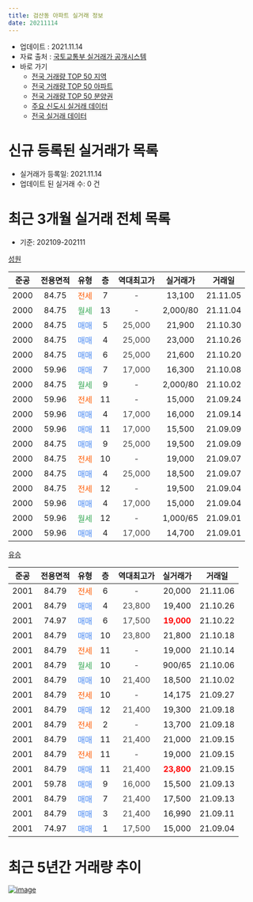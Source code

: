 ```yaml
---
title: 검산동 아파트 실거래 정보
date: 20211114
---
```


* 업데이트 : 2021.11.14
* 자료 출처 : [국토교통부 실거래가 공개시스템](http://rt.molit.go.kr)
* 바로 가기
    * [전국 거래량 TOP 50 지역](https://apt-info.github.io/apt-trade-info/tr)
    * [전국 거래량 TOP 50 아파트](https://apt-info.github.io/apt-trade-info/ta)
    * [전국 거래량 TOP 50 분양권](https://apt-info.github.io/apt-trade-info/tb)
    * [주요 신도시 실거래 데이터](https://apt-info.github.io/apt-trade-info/newtown)
    * [전국 실거래 데이터](https://apt-info.github.io/apt-trade-info/all)



<script async src="https://pagead2.googlesyndication.com/pagead/js/adsbygoogle.js"></script>
<!-- 기본광고 -->
<ins class="adsbygoogle"
     style="display:block"
     data-ad-client="ca-pub-1142216861245946"
     data-ad-slot="4805727019"
     data-ad-format="auto"
     data-full-width-responsive="true"></ins>
<script>
     (adsbygoogle = window.adsbygoogle || []).push({});
</script>


# 신규 등록된 실거래가 목록

* 실거래가 등록일: 2021.11.14
* 업데이트 된 실거래 수: 0 건




<script async src="https://pagead2.googlesyndication.com/pagead/js/adsbygoogle.js"></script>
<!-- 기본광고 -->
<ins class="adsbygoogle"
     style="display:block"
     data-ad-client="ca-pub-1142216861245946"
     data-ad-slot="4805727019"
     data-ad-format="auto"
     data-full-width-responsive="true"></ins>
<script>
     (adsbygoogle = window.adsbygoogle || []).push({});
</script>


# 최근 3개월 실거래 전체 목록
* 기준: 202109-202111


[성원](https://search.naver.com/search.naver?query=%EC%84%B1%EC%9B%90)

|준공|전용면적|유형|층|역대최고가|실거래가|거래일|
|:---:|:---:|:---:|:---:|:---:|:---:|:---:|
|2000|84.75|<span style="color:#FF5A00">전세</span>|7|<span style="color:#444444">-</span>|13,100|21.11.05|
|2000|84.75|<span style="color:#34A853">월세</span>|13|<span style="color:#444444">-</span>|2,000/80|21.11.04|
|2000|84.75|<span style="color:#4285F3">매매</span>|5|<span style="color:#444444">25,000</span>|21,900|21.10.30|
|2000|84.75|<span style="color:#4285F3">매매</span>|4|<span style="color:#444444">25,000</span>|23,000|21.10.26|
|2000|84.75|<span style="color:#4285F3">매매</span>|6|<span style="color:#444444">25,000</span>|21,600|21.10.20|
|2000|59.96|<span style="color:#4285F3">매매</span>|7|<span style="color:#444444">17,000</span>|16,300|21.10.08|
|2000|84.75|<span style="color:#34A853">월세</span>|9|<span style="color:#444444">-</span>|2,000/80|21.10.02|
|2000|59.96|<span style="color:#FF5A00">전세</span>|11|<span style="color:#444444">-</span>|15,000|21.09.24|
|2000|59.96|<span style="color:#4285F3">매매</span>|4|<span style="color:#444444">17,000</span>|16,000|21.09.14|
|2000|59.96|<span style="color:#4285F3">매매</span>|11|<span style="color:#444444">17,000</span>|15,500|21.09.09|
|2000|84.75|<span style="color:#4285F3">매매</span>|9|<span style="color:#444444">25,000</span>|19,500|21.09.09|
|2000|84.75|<span style="color:#FF5A00">전세</span>|10|<span style="color:#444444">-</span>|19,000|21.09.07|
|2000|84.75|<span style="color:#4285F3">매매</span>|4|<span style="color:#444444">25,000</span>|18,500|21.09.07|
|2000|84.75|<span style="color:#FF5A00">전세</span>|12|<span style="color:#444444">-</span>|19,500|21.09.04|
|2000|59.96|<span style="color:#4285F3">매매</span>|4|<span style="color:#444444">17,000</span>|15,000|21.09.04|
|2000|59.96|<span style="color:#34A853">월세</span>|12|<span style="color:#444444">-</span>|1,000/65|21.09.01|
|2000|59.96|<span style="color:#4285F3">매매</span>|4|<span style="color:#444444">17,000</span>|14,700|21.09.01|

[유승](https://search.naver.com/search.naver?query=%EC%9C%A0%EC%8A%B9)

|준공|전용면적|유형|층|역대최고가|실거래가|거래일|
|:---:|:---:|:---:|:---:|:---:|:---:|:---:|
|2001|84.79|<span style="color:#FF5A00">전세</span>|6|<span style="color:#444444">-</span>|20,000|21.11.06|
|2001|84.79|<span style="color:#4285F3">매매</span>|4|<span style="color:#444444">23,800</span>|19,400|21.10.26|
|2001|74.97|<span style="color:#4285F3">매매</span>|6|<span style="color:#444444">17,500</span>|<b><span style="color:#FF0000">19,000</span></b>|21.10.22|
|2001|84.79|<span style="color:#4285F3">매매</span>|10|<span style="color:#444444">23,800</span>|21,800|21.10.18|
|2001|84.79|<span style="color:#FF5A00">전세</span>|11|<span style="color:#444444">-</span>|19,000|21.10.14|
|2001|84.79|<span style="color:#34A853">월세</span>|10|<span style="color:#444444">-</span>|900/65|21.10.06|
|2001|84.79|<span style="color:#4285F3">매매</span>|10|<span style="color:#444444">21,400</span>|18,500|21.10.02|
|2001|84.79|<span style="color:#FF5A00">전세</span>|10|<span style="color:#444444">-</span>|14,175|21.09.27|
|2001|84.79|<span style="color:#4285F3">매매</span>|12|<span style="color:#444444">21,400</span>|19,300|21.09.18|
|2001|84.79|<span style="color:#FF5A00">전세</span>|2|<span style="color:#444444">-</span>|13,700|21.09.18|
|2001|84.79|<span style="color:#4285F3">매매</span>|11|<span style="color:#444444">21,400</span>|21,000|21.09.15|
|2001|84.79|<span style="color:#FF5A00">전세</span>|11|<span style="color:#444444">-</span>|19,000|21.09.15|
|2001|84.79|<span style="color:#4285F3">매매</span>|11|<span style="color:#444444">21,400</span>|<b><span style="color:#FF0000">23,800</span></b>|21.09.15|
|2001|59.78|<span style="color:#4285F3">매매</span>|9|<span style="color:#444444">16,000</span>|15,500|21.09.13|
|2001|84.79|<span style="color:#4285F3">매매</span>|7|<span style="color:#444444">21,400</span>|17,500|21.09.13|
|2001|84.79|<span style="color:#4285F3">매매</span>|3|<span style="color:#444444">21,400</span>|16,990|21.09.11|
|2001|74.97|<span style="color:#4285F3">매매</span>|1|<span style="color:#444444">17,500</span>|15,000|21.09.04|



<script async src="https://pagead2.googlesyndication.com/pagead/js/adsbygoogle.js"></script>
<!-- 기본광고 -->
<ins class="adsbygoogle"
     style="display:block"
     data-ad-client="ca-pub-1142216861245946"
     data-ad-slot="4805727019"
     data-ad-format="auto"
     data-full-width-responsive="true"></ins>
<script>
     (adsbygoogle = window.adsbygoogle || []).push({});
</script>


# 최근 5년간 거래량 추이


<div style="width:100%;">
    <canvas id="deal_progress" height="200"></canvas>
</div>

<script>
new Chart(document.getElementById("deal_progress"), {
    type: 'line',
    data: {
        labels: ['16.01','16.02','16.03','16.04','16.05','16.06','16.07','16.08','16.09','16.10','16.11','16.12','17.01','17.02','17.03','17.04','17.05','17.06','17.07','17.08','17.09','17.10','17.11','17.12','18.01','18.02','18.03','18.04','18.05','18.06','18.07','18.08','18.09','18.10','18.11','18.12','19.01','19.02','19.03','19.04','19.05','19.06','19.07','19.08','19.09','19.10','19.11','19.12','20.01','20.02','20.03','20.04','20.05','20.06','20.07','20.08','20.09','20.10','20.11','20.12','21.01','21.02','21.03','21.04','21.05','21.06','21.07','21.08','21.09','21.10','21.11'],
        datasets: [{
            label: '매매/분양권',
            data: [10,13,9,14,6,15,13,18,16,16,12,4,1,10,11,9,22,10,15,6,6,0,4,3,1,3,1,7,3,6,5,1,4,4,2,3,2,2,5,2,7,4,5,7,8,5,5,8,3,6,9,3,8,5,7,6,2,7,16,14,5,12,20,19,14,7,11,10,13,8,0],
            borderColor: "rgba(66, 133, 243, 1)",
            backgroundColor: "rgba(66, 133, 243, 0.05)",
            borderWidth: 1,
            pointRadius: 0,
            fill: false,
            lineTension: 0
        },{
            label: '전/월세',
            data: [7,5,10,13,3,10,1,9,5,10,4,5,7,8,6,3,11,3,4,9,8,7,0,5,4,2,11,3,9,1,6,5,7,8,0,0,4,4,3,7,3,6,5,6,11,5,7,2,5,4,9,6,8,5,8,2,7,6,1,3,4,4,9,7,7,10,5,6,7,3,3],
            borderColor: "rgba(255, 90, 0, 1)",
            backgroundColor: "rgba(255, 90, 0, 0.05)",
            borderWidth: 1,
            pointRadius: 0,
            fill: false,
            lineTension: 0
        },{
            label: '합계',
            data: [17,18,19,27,9,25,14,27,21,26,16,9,8,18,17,12,33,13,19,15,14,7,4,8,5,5,12,10,12,7,11,6,11,12,2,3,6,6,8,9,10,10,10,13,19,10,12,10,8,10,18,9,16,10,15,8,9,13,17,17,9,16,29,26,21,17,16,16,20,11,3],
            borderColor: "rgba(0, 0, 0, 1)",
            backgroundColor: "rgba(0, 0, 0, 0.03)",
            borderWidth: 0.1,
            pointRadius: 0,
            fill: true,
            lineTension: 0
        }
        ]
    },
    options: {
        responsive: true,
        title: {
            display: false
        },
        tooltips: {
            mode: 'index',
            intersect: false
        },
        hover: {
            mode: 'nearest',
            intersect: true
        },
        scales: {
            xAxes: [{
                display: true,
                scaleLabel: {
                    display: true,
                    labelString: '년/월'
                }
            }],
            yAxes: [{
                display: true,
                ticks: {
                    suggestedMin: 0,
                },
                scaleLabel: {
                    display: true,
                    labelString: '실거래 수'
                }
            }]
        }
    }
});

</script>


[![image](https://apt-info.github.io/images/2020-01-03-apt-trade-info/1024x500.png)](https://play.google.com/store/apps/details?id=com.aptinfo.apttradeinfo)

